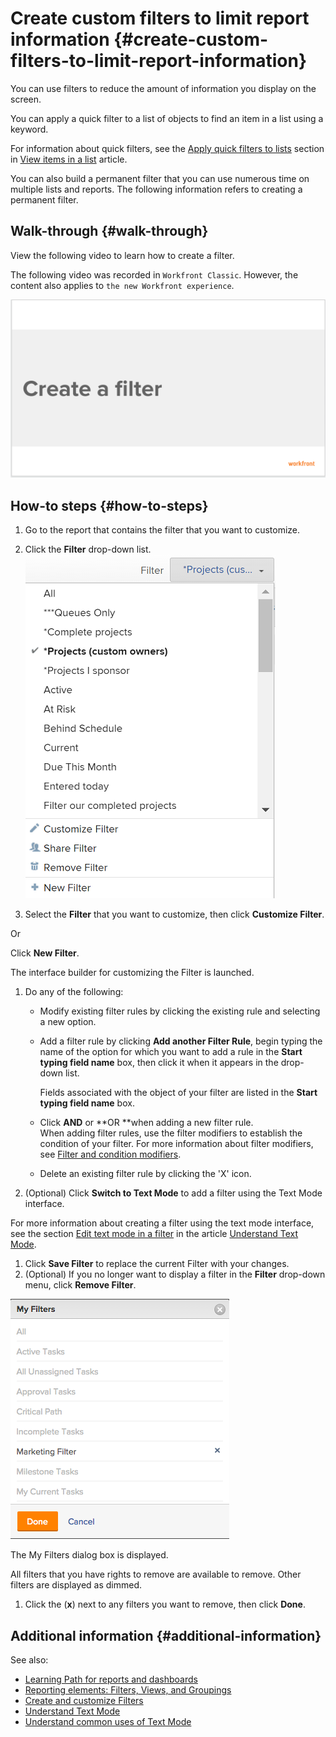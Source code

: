 



# Create custom filters to limit report information {#create-custom-filters-to-limit-report-information}

You can use filters to reduce the amount of information you display on the screen.


You can apply a quick filter to a list of objects to find an item in a list using a keyword. 


For information about quick filters, see the [Apply quick filters to lists](view-items-in-a-list.md#applying-quick-filters) section in [View items in a list](view-items-in-a-list.md) article.


You can also build a permanent filter that you can use numerous time on multiple lists and reports. The following information refers to creating a permanent filter. 


## Walk-through {#walk-through}

View the following video to learn how to create a filter.


The following video was recorded in `Workfront Classic`. However, the content also applies to `the new Workfront experience`.


[ ![](assets/video-create-filters-600x340.png)](https://workfront-video.wistia.com/medias/5iz0l6s4o0) 


## How-to steps {#how-to-steps}




1. Go to the report that contains the filter that you want to customize.
1. Click the **Filter** drop-down list.  
   ![](assets/screen-shot-2013-09-05-at-9.55.17-am.png)


1.  Select the **Filter** that you want to customize, then click **Customize Filter**.


   Or


   Click **New Filter**.


   The interface builder for customizing the Filter is launched.

1. Do any of the following:  

    
    
    * Modify existing filter rules by clicking the existing rule and selecting a new option.
    * Add a filter rule by clicking **Add another Filter Rule**, begin typing the name of the option for which you want to add a rule in the **Start typing field name** box, then click it when it appears in the drop-down list. 
    
    
      Fields associated with the object of your filter are listed in the **Start typing field name** box. 
    
    * Click **AND** or **OR **when adding a new filter rule.  
      When adding filter rules, use the filter modifiers to establish the condition of your filter. For more information about filter modifiers, see [Filter and condition modifiers](filter-condition-modifiers.md).
    
    * Delete an existing filter rule by clicking the 'X' icon.
    
    

1.  (Optional) Click **Switch to Text Mode** to add a filter using the Text Mode interface.


   For more information about creating a filter using the text mode interface, see the section [Edit text mode in a filter](understand-text-mode.md#editing2) in the article [Understand Text Mode](understand-text-mode.md).

1. Click **Save Filter** to replace the current Filter with your changes.
1.  (Optional) If you no longer want to display a filter in the **Filter** drop-down menu, click **Remove Filter**.


   ![](assets/filter-remove.png)




   The My Filters dialog box is displayed.


   All filters that you have rights to remove are available to remove. Other filters are displayed as dimmed.

1. Click the (**x**) next to any filters you want to remove, then click **Done**.





## Additional information {#additional-information}

See also:



* [Learning Path for reports and dashboards](https://experience.workfront.com/s/reporting) 
* [Reporting elements: Filters, Views, and Groupings](reporting-elements-filters-views-groupings.md) 
* [Create and customize Filters](create-customize-filters.md) 
* [Understand Text Mode](understand-text-mode.md) 
* [Understand common uses of Text Mode](understand-common-uses-text-mode.md) 


